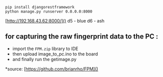 
```
pip install djangorestframework
python manage.py runserver 0.0.0.0:8000
```

[http://192.168.43.62:8000/]()
d5 - blue
d6 - ash

## for capturing the raw fingerprint data to the PC :

* import the ``FPM.zip`` library to IDE
* then upload image_to_pc.ino to the board
* and finally run the getimage.py

*source: [https://github.com/brianrho/FPM]()
